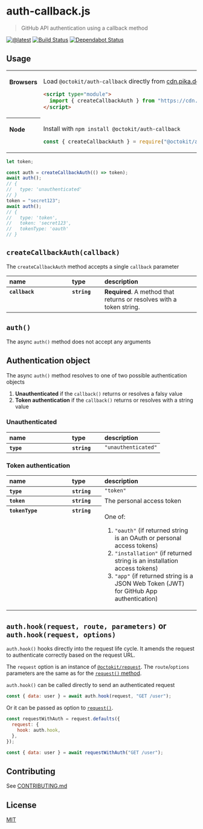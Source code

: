 # auth-callback.js

> GitHub API authentication using a callback method

[![@latest](https://img.shields.io/npm/v/@octokit/auth-callback.svg)](https://www.npmjs.com/package/@octokit/auth-callback)
[![Build Status](https://github.com/octokit/auth-callback.js/workflows/Test/badge.svg)](https://github.com/octokit/auth-callback.js/actions?query=workflow%3ATest+branch%3Amain)
[![Dependabot Status](https://api.dependabot.com/badges/status?host=github&repo=octokit/auth-callback.js)](https://dependabot.com/)

## Usage

<table>
<tbody valign=top align=left>
<tr><th>

Browsers

</th><td width=100%>

Load `@octokit/auth-callback` directly from [cdn.pika.dev](https://cdn.pika.dev)

```html
<script type="module">
  import { createCallbackAuth } from "https://cdn.pika.dev/@octokit/auth-callback";
</script>
```

</td></tr>
<tr><th>

Node

</th><td>

Install with `npm install @octokit/auth-callback`

```js
const { createCallbackAuth } = require("@octokit/auth-callback");
```

</td></tr>
</tbody>
</table>

```js
let token;

const auth = createCallbackAuth(() => token);
await auth();
// {
//   type: 'unauthenticated'
// }
token = "secret123";
await auth();
// {
//   type: 'token',
//   token: 'secret123',
//   tokenType: 'oauth'
// }
```

## `createCallbackAuth(callback)`

The `createCallbackAuth` method accepts a single `callback` parameter

<table width="100%">
  <thead align=left>
    <tr>
      <th width=150>
        name
      </th>
      <th width=70>
        type
      </th>
      <th>
        description
      </th>
    </tr>
  </thead>
  <tbody align=left valign=top>
    <tr>
      <th>
        <code>callback</code>
      </th>
      <th>
        <code>string</code>
      </th>
      <td>
        <strong>Required</strong>. A method that returns or resolves with a token string.
      </td>
    </tr>
  </tbody>
</table>

## `auth()`

The async `auth()` method does not accept any arguments

## Authentication object

The async `auth()` method resolves to one of two possible authentication objects

1. **Unauthenticated** if the `callback()` returns or resolves a falsy value
2. **Token authentication** if the `callback()` returns or resolves with a string value

### Unauthenticated

<table width="100%">
  <thead align=left>
    <tr>
      <th width=150>
        name
      </th>
      <th width=70>
        type
      </th>
      <th>
        description
      </th>
    </tr>
  </thead>
  <tbody align=left valign=top>
    <tr>
      <th>
        <code>type</code>
      </th>
      <th>
        <code>string</code>
      </th>
      <td>
        <code>"unauthenticated"</code>
      </td>
    </tr>
  </tbody>
</table>

### Token authentication

<table width="100%">
  <thead align=left>
    <tr>
      <th width=150>
        name
      </th>
      <th width=70>
        type
      </th>
      <th>
        description
      </th>
    </tr>
  </thead>
  <tbody align=left valign=top>
    <tr>
      <th>
        <code>type</code>
      </th>
      <th>
        <code>string</code>
      </th>
      <td>
        <code>"token"</code>
      </td>
    </tr>
    <tr>
      <th>
        <code>token</code>
      </th>
      <th>
        <code>string</code>
      </th>
      <td>
        The personal access token
      </td>
    </tr>
    <tr>
      <th>
        <code>tokenType</code>
      </th>
      <th>
        <code>string</code>
      </th>
      <td>

One of:

1. <code>"oauth"</code> (if returned string is an OAuth or personal access tokens)
2. <code>"installation"</code> (if returned string is an installation access tokens)
3. <code>"app"</code> (if returned string is a JSON Web Token (JWT) for GitHub App authentication)

</td>
    </tr>
  </tbody>
</table>

## `auth.hook(request, route, parameters)` or `auth.hook(request, options)`

`auth.hook()` hooks directly into the request life cycle. It amends the request to authenticate correctly based on the request URL.

The `request` option is an instance of [`@octokit/request`](https://github.com/octokit/request.js#readme). The `route`/`options` parameters are the same as for the [`request()` method](https://github.com/octokit/request.js#request).

`auth.hook()` can be called directly to send an authenticated request

```js
const { data: user } = await auth.hook(request, "GET /user");
```

Or it can be passed as option to [`request()`](https://github.com/octokit/request.js#request).

```js
const requestWithAuth = request.defaults({
  request: {
    hook: auth.hook,
  },
});

const { data: user } = await requestWithAuth("GET /user");
```

## Contributing

See [CONTRIBUTING.md](CONTRIBUTING.md)

## License

[MIT](LICENSE)
